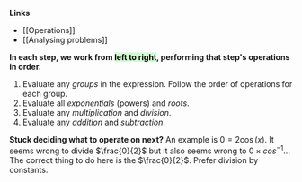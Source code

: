 **Links**
- [[Operations]] 
- [[Analysing problems]] 

**In each step, we work from <mark style="background: #BBFABBA6;">left to right</mark>, performing that step's operations in order.**
1.  Evaluate any _groups_ in the expression. Follow the order of operations for each group.
2.  Evaluate all _exponentials_ (powers) and _roots_.
3.  Evaluate any _multiplication_ and _division_.
4.  Evaluate any _addition_ and _subtraction_.

**Stuck deciding what to operate on next?**
An example is $0=2\cos(x)$.
It seems wrong to divide $\frac{0}{2}$ but it also seems wrong to $0 \times cos^{-1}$...
The correct thing to do here is the $\frac{0}{2}$.
Prefer division by constants.